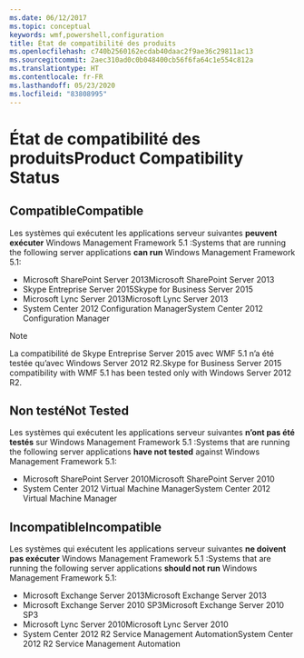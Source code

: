 ```yaml
---
ms.date: 06/12/2017
ms.topic: conceptual
keywords: wmf,powershell,configuration
title: État de compatibilité des produits
ms.openlocfilehash: c740b2560162ecdab40daac2f9ae36c29811ac13
ms.sourcegitcommit: 2aec310ad0c0b048400cb56f6fa64c1e554c812a
ms.translationtype: HT
ms.contentlocale: fr-FR
ms.lasthandoff: 05/23/2020
ms.locfileid: "83808995"
---
```

# <a name="product-compatibility-status"></a><span data-ttu-id="ec9ad-103">État de compatibilité des produits</span><span class="sxs-lookup"><span data-stu-id="ec9ad-103">Product Compatibility Status</span></span>

## <a name="compatible"></a><span data-ttu-id="ec9ad-104">Compatible</span><span class="sxs-lookup"><span data-stu-id="ec9ad-104">Compatible</span></span>

<span data-ttu-id="ec9ad-105">Les systèmes qui exécutent les applications serveur suivantes **peuvent exécuter** Windows Management Framework 5.1 :</span><span class="sxs-lookup"><span data-stu-id="ec9ad-105">Systems that are running the following server applications **can run** Windows Management Framework 5.1:</span></span>

- <span data-ttu-id="ec9ad-106">Microsoft SharePoint Server 2013</span><span class="sxs-lookup"><span data-stu-id="ec9ad-106">Microsoft SharePoint Server 2013</span></span>
- <span data-ttu-id="ec9ad-107">Skype Entreprise Server 2015</span><span class="sxs-lookup"><span data-stu-id="ec9ad-107">Skype for Business Server 2015</span></span>
- <span data-ttu-id="ec9ad-108">Microsoft Lync Server 2013</span><span class="sxs-lookup"><span data-stu-id="ec9ad-108">Microsoft Lync Server 2013</span></span>
- <span data-ttu-id="ec9ad-109">System Center 2012 Configuration Manager</span><span class="sxs-lookup"><span data-stu-id="ec9ad-109">System Center 2012 Configuration Manager</span></span>

> [!NOTE]
> <span data-ttu-id="ec9ad-110">La compatibilité de Skype Entreprise Server 2015 avec WMF 5.1 n’a été testée qu’avec Windows Server 2012 R2.</span><span class="sxs-lookup"><span data-stu-id="ec9ad-110">Skype for Business Server 2015 compatibility with WMF 5.1 has been tested only with Windows Server 2012 R2.</span></span>

## <a name="not-tested"></a><span data-ttu-id="ec9ad-111">Non testé</span><span class="sxs-lookup"><span data-stu-id="ec9ad-111">Not Tested</span></span>

<span data-ttu-id="ec9ad-112">Les systèmes qui exécutent les applications serveur suivantes **n’ont pas été testés** sur Windows Management Framework 5.1 :</span><span class="sxs-lookup"><span data-stu-id="ec9ad-112">Systems that are running the following server applications **have not tested** against Windows Management Framework 5.1:</span></span>

- <span data-ttu-id="ec9ad-113">Microsoft SharePoint Server 2010</span><span class="sxs-lookup"><span data-stu-id="ec9ad-113">Microsoft SharePoint Server 2010</span></span>
- <span data-ttu-id="ec9ad-114">System Center 2012 Virtual Machine Manager</span><span class="sxs-lookup"><span data-stu-id="ec9ad-114">System Center 2012 Virtual Machine Manager</span></span>

## <a name="incompatible"></a><span data-ttu-id="ec9ad-115">Incompatible</span><span class="sxs-lookup"><span data-stu-id="ec9ad-115">Incompatible</span></span>

<span data-ttu-id="ec9ad-116">Les systèmes qui exécutent les applications serveur suivantes **ne doivent pas exécuter** Windows Management Framework 5.1 :</span><span class="sxs-lookup"><span data-stu-id="ec9ad-116">Systems that are running the following server applications **should not run** Windows Management Framework 5.1:</span></span>

- <span data-ttu-id="ec9ad-117">Microsoft Exchange Server 2013</span><span class="sxs-lookup"><span data-stu-id="ec9ad-117">Microsoft Exchange Server 2013</span></span>
- <span data-ttu-id="ec9ad-118">Microsoft Exchange Server 2010 SP3</span><span class="sxs-lookup"><span data-stu-id="ec9ad-118">Microsoft Exchange Server 2010 SP3</span></span>
- <span data-ttu-id="ec9ad-119">Microsoft Lync Server 2010</span><span class="sxs-lookup"><span data-stu-id="ec9ad-119">Microsoft Lync Server 2010</span></span>
- <span data-ttu-id="ec9ad-120">System Center 2012 R2 Service Management Automation</span><span class="sxs-lookup"><span data-stu-id="ec9ad-120">System Center 2012 R2 Service Management Automation</span></span>
